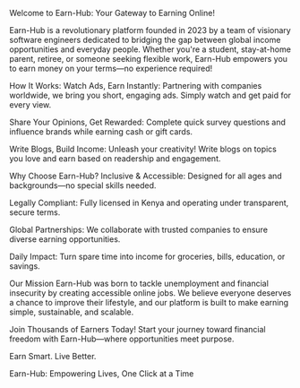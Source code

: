 Welcome to Earn-Hub: Your Gateway to Earning Online!

Earn-Hub is a revolutionary platform founded in 2023 by a team of visionary software engineers dedicated to bridging the gap between global income opportunities and everyday people. Whether you're a student, stay-at-home parent, retiree, or someone seeking flexible work, Earn-Hub empowers you to earn money on your terms—no experience required!

How It Works:
Watch Ads, Earn Instantly: Partnering with companies worldwide, we bring you short, engaging ads. Simply watch and get paid for every view.

Share Your Opinions, Get Rewarded: Complete quick survey questions and influence brands while earning cash or gift cards.

Write Blogs, Build Income: Unleash your creativity! Write blogs on topics you love and earn based on readership and engagement.

Why Choose Earn-Hub?
Inclusive & Accessible: Designed for all ages and backgrounds—no special skills needed.

Legally Compliant: Fully licensed in Kenya and operating under transparent, secure terms.

Global Partnerships: We collaborate with trusted companies to ensure diverse earning opportunities.

Daily Impact: Turn spare time into income for groceries, bills, education, or savings.

Our Mission
Earn-Hub was born to tackle unemployment and financial insecurity by creating accessible online jobs. We believe everyone deserves a chance to improve their lifestyle, and our platform is built to make earning simple, sustainable, and scalable.

Join Thousands of Earners Today!
Start your journey toward financial freedom with Earn-Hub—where opportunities meet purpose.

Earn Smart. Live Better.

Earn-Hub: Empowering Lives, One Click at a Time
